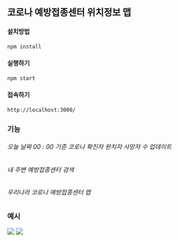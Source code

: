 ## 코로나 예방접종센터 위치정보 맵

#### 설치방법

```bash
npm install
```

#### 실행하기

```bash
npm start
```

#### 접속하기

```bash
http://localhost:3000/
```

### 기능

###### 오늘 날짜 00 : 00 기준 코로나 확진자 완치자 사망자 수 업데이트

###### 내 주변 예방접종센터 검색

###### 우리나라 코로나 예방접종센터 맵

### 예시

<img src ="https://user-images.githubusercontent.com/43145059/128364395-09d53ff6-10e3-413f-97b9-bc2329c2165e.PNG" >
<img src ="https://user-images.githubusercontent.com/43145059/128364405-473fd021-a9ed-40af-8d3e-dce73f87f553.PNG">
